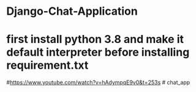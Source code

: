 # Django-Chat-Application

# first install python 3.8 and make it default interpreter before installing requirement.txt
#https://www.youtube.com/watch?v=hAdympqE9v0&t=253s
#   c h a t _ a p p  
 